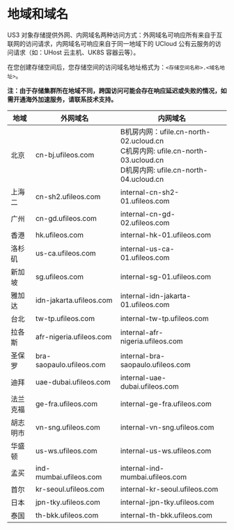 

# 地域和域名

US3 对象存储提供外网、内网域名两种访问方式：外网域名可响应所有来自于互联网的访问请求，内网域名可响应来自于同一地域下的 UCloud 公有云服务的访问请求（如：UHost 云主机、UK8S 容器云等）。

在您创建存储空间后，您存储空间的访问域名地址格式为：`<存储空间名称>.<域名地址>`。

**注：由于存储集群所在地域不同，跨国访问可能会存在响应延迟或失败的情况，如需开通海外加速服务，请联系技术支持。**

| 地域 | 外网域名 | 内网域名 |
| ---- | -------- | -------- |
| 北京  | cn-bj.ufileos.com      | B机房内网：ufile.cn-north-02.ucloud.cn<br/>C机房内网: ufile.cn-north-03.ucloud.cn<br/>D机房内网: ufile.cn-north-04.ucloud.cn      |
| 上海二 | cn-sh2.ufileos.com      | internal-cn-sh2-01.ufileos.com      |
| 广州  | cn-gd.ufileos.com      | internal-cn-gd-02.ufileos.com      |
| 香港  | hk.ufileos.com      | internal-hk-01.ufileos.com     |
| 洛杉矶 | us-ca.ufileos.com      | internal-us-ca-01.ufileos.com     |
| 新加坡 | sg.ufileos.com      | internal-sg-01.ufileos.com     |
| 雅加达 | idn-jakarta.ufileos.com      | internal-idn-jakarta-01.ufileos.com     |
| 台北  | tw-tp.ufileos.com      | internal-tw-tp.ufileos.com     |
| 拉各斯 | afr-nigeria.ufileos.com      | internal-afr-nigeria.ufileos.com     |
| 圣保罗 | bra-saopaulo.ufileos.com      | internal-bra-saopaulo.ufileos.com     |
| 迪拜  | uae-dubai.ufileos.com      | internal-uae-dubai.ufileos.com     |
| 法兰克福  | ge-fra.ufileos.com     | internal-ge-fra.ufileos.com     |
| 胡志明市  | vn-sng.ufileos.com      | internal-vn-sng.ufileos.com     |
| 华盛顿  | us-ws.ufileos.com      | internal-us-ws.ufileos.com     |
| 孟买  | ind-mumbai.ufileos.com      | internal-ind-mumbai.ufileos.com     |
| 首尔  | kr-seoul.ufileos.com      | internal-kr-seoul.ufileos.com     |
| 日本  | jpn-tky.ufileos.com      | internal-jpn-tky.ufileos.com     |
| 泰国  | th-bkk.ufileos.com      | internal-th-bkk.ufileos.com     |
